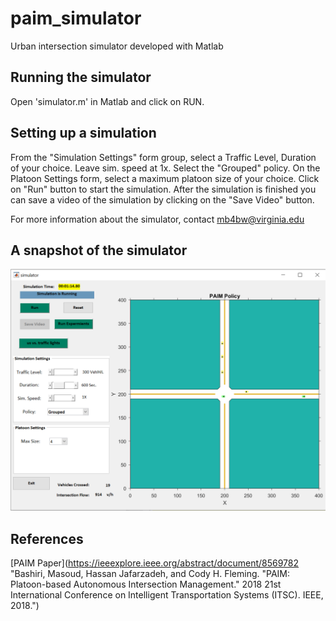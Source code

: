 # paim_simulator
Urban intersection simulator developed with Matlab

## Running the simulator
Open 'simulator.m' in Matlab and click on RUN. 

## Setting up a simulation
From the "Simulation Settings" form group, select a Traffic Level, Duration of your choice. Leave sim. speed at 1x. Select the "Grouped" policy. On the Platoon Settings form, select a maximum platoon size of your choice. Click on "Run" button to start the simulation. After the simulation is finished you can save a video of the simulation by clicking on the "Save Video" button.

For more information about the simulator, contact mb4bw@virginia.edu

## A snapshot of the simulator
![PAIM_Simulator](https://raw.githubusercontent.com/ashkanbashiri/paim_simulator/master/Capture.PNG)

## References
[PAIM Paper](https://ieeexplore.ieee.org/abstract/document/8569782 "Bashiri, Masoud, Hassan Jafarzadeh, and Cody H. Fleming. "PAIM: Platoon-based Autonomous Intersection Management." 2018 21st International Conference on Intelligent Transportation Systems (ITSC). IEEE, 2018.")

